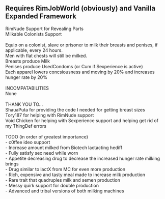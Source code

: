 <p><h2>Requires RimJobWorld (obviously) and Vanilla Expanded Framework</h2>
RimNude Support for Revealing Parts<br>
Milkable Colonists Support<br>
<br>
Equip on a colonist, slave or prisoner to milk their breasts and penises, if applicable, every 24 hours.<br>
Men with flat chests will still be milked.<br>
Breasts produce Milk<br>
Penises produce UsedCondoms (or Cum if Sexperience is active)<br>
Each apparel lowers concsiousness and moving by 20% and increases hunger rate by 20%<br>
<br>
INCOMPATABILITIES<br>
None<br>
<br>
THANK YOU TO...<br>
ShauaPuta for providing the code I needed for getting breast sizes<br>
Tory187 for helping with RimNude support<br>
Void Chicken for helping with Sexperience support and helping get rid of my ThingDef errors<br>
<br>
TODO (in order of greatest importance)<br>
- c0ffee ideo support<br>
- Increase amount milked from Biotech lactacting hediff<br>
- Fully satisfy sex need while worn<br>
- Appetite decreasing drug to decrease the increased hunger rate milking brings<br>
- Drug similar to lactX from MC for even more production<br>
- Rich, expensive and tasty meal made to increase milk production<br>
- Rare trait that quadruples milk and semen production<br>
- Messy quirk support for double production<br>
- Advanced and tribal versions of both milking machines<br>
</p>
